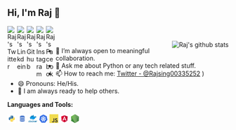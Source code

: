 
## Hi, I'm Raj 👋

<a href="https://twitter.com/Rajsing00335252">
  <img align="left" alt="Raj's Twitter" width="22px" src="https://cdn.jsdelivr.net/npm/simple-icons@v3/icons/twitter.svg" />
</a>
<a href="https://www.linkedin.com/in/raj-rajpoot-13b98b158/">
  <img align="left" alt="Raj's Linkdein" width="22px" src="https://cdn.jsdelivr.net/npm/simple-icons@v3/icons/linkedin.svg" />
</a>
<a href="https://github.com/Rajsingh92">
  <img align="left" alt="Raj's Github" width="22px" src="https://cdn.jsdelivr.net/npm/simple-icons@v3/icons/github.svg" />
</a>
<a href="https://www.instagram.com/ig_rsrp/">
  <img align="left" alt="Raj's Instagram" width="22px" src="https://cdn.jsdelivr.net/npm/simple-icons@v3/icons/instagram.svg" />
</a>
<a href="https://www.facebook.com/profile.php?id=100008207133946">
  <img align="left" alt="Raj's Facebook" width="22px" src="https://cdn.jsdelivr.net/npm/simple-icons@v3/icons/facebook.svg" />
</a>

<br/>
<br/>








  

<a href="https://github.com/Rajsingh92">
 <img align="right" src="https://github-readme-stats.vercel.app/api?username=Rajsingh92&show_icons=true&theme=light&line_height=27" alt="Raj's github stats"/>
</a>


- 👯 I’m always open to meaningful collaboration.
- 💬 Ask me about Python or any tech related stuff.
- 📫 How to reach me: [Twitter - @Rajsing00335252](https://twitter.com/Rajsing00335252) )
- 😄 Pronouns: He/His.
- 🎃 I am always ready to help others.

**Languages and Tools:**  

<code><img height="20" src="https://raw.githubusercontent.com/github/explore/80688e429a7d4ef2fca1e82350fe8e3517d3494d/topics/python/python.png"></code>
<code><img height="20" src="https://raw.githubusercontent.com/github/explore/80688e429a7d4ef2fca1e82350fe8e3517d3494d/topics/sql/sql.png"></code>
<code><img height="20" src="https://raw.githubusercontent.com/github/explore/80688e429a7d4ef2fca1e82350fe8e3517d3494d/topics/docker/docker.png"></code>
<code><img height="20" src="https://raw.githubusercontent.com/github/explore/80688e429a7d4ef2fca1e82350fe8e3517d3494d/topics/kubernetes/kubernetes.png"></code>
<code><img height="20" src="https://raw.githubusercontent.com/github/explore/80688e429a7d4ef2fca1e82350fe8e3517d3494d/topics/javascript/javascript.png"></code>
<code><img height="20" src="https://raw.githubusercontent.com/github/explore/80688e429a7d4ef2fca1e82350fe8e3517d3494d/topics/angular/angular.png"></code>
<code><img height="20" src="https://raw.githubusercontent.com/github/explore/80688e429a7d4ef2fca1e82350fe8e3517d3494d/topics/nodejs/nodejs.png"></code>  
